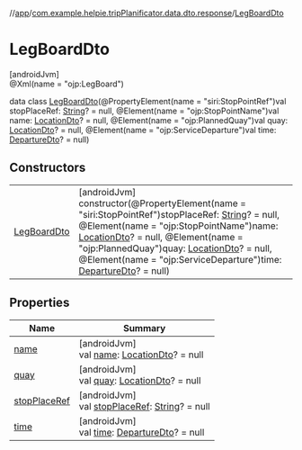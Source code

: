 //[app](../../../index.md)/[com.example.helpie.tripPlanificator.data.dto.response](../index.md)/[LegBoardDto](index.md)

# LegBoardDto

[androidJvm]\
@Xml(name = &quot;ojp:LegBoard&quot;)

data class [LegBoardDto](index.md)(@PropertyElement(name = &quot;siri:StopPointRef&quot;)val stopPlaceRef: [String](https://kotlinlang.org/api/latest/jvm/stdlib/kotlin/-string/index.html)? = null, @Element(name = &quot;ojp:StopPointName&quot;)val name: [LocationDto](../-location-dto/index.md)? = null, @Element(name = &quot;ojp:PlannedQuay&quot;)val quay: [LocationDto](../-location-dto/index.md)? = null, @Element(name = &quot;ojp:ServiceDeparture&quot;)val time: [DepartureDto](../-departure-dto/index.md)? = null)

## Constructors

| | |
|---|---|
| [LegBoardDto](-leg-board-dto.md) | [androidJvm]<br>constructor(@PropertyElement(name = &quot;siri:StopPointRef&quot;)stopPlaceRef: [String](https://kotlinlang.org/api/latest/jvm/stdlib/kotlin/-string/index.html)? = null, @Element(name = &quot;ojp:StopPointName&quot;)name: [LocationDto](../-location-dto/index.md)? = null, @Element(name = &quot;ojp:PlannedQuay&quot;)quay: [LocationDto](../-location-dto/index.md)? = null, @Element(name = &quot;ojp:ServiceDeparture&quot;)time: [DepartureDto](../-departure-dto/index.md)? = null) |

## Properties

| Name | Summary |
|---|---|
| [name](name.md) | [androidJvm]<br>val [name](name.md): [LocationDto](../-location-dto/index.md)? = null |
| [quay](quay.md) | [androidJvm]<br>val [quay](quay.md): [LocationDto](../-location-dto/index.md)? = null |
| [stopPlaceRef](stop-place-ref.md) | [androidJvm]<br>val [stopPlaceRef](stop-place-ref.md): [String](https://kotlinlang.org/api/latest/jvm/stdlib/kotlin/-string/index.html)? = null |
| [time](time.md) | [androidJvm]<br>val [time](time.md): [DepartureDto](../-departure-dto/index.md)? = null |
